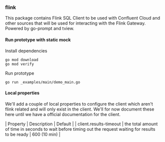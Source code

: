 ### flink

This package contains Flink SQL Client to be used with Confluent Cloud and other sources that will be used for interacting with the Flink Gateway. Powered by go-prompt and tview.

#### Run prototype with static mock

Install dependencies

```
go mod download
go mod verify
```

Run prototype

```
go run _examples/main/demo_main.go
```

#### Local properties

We'll add a couple of local properties to configure the client which aren't flink related and will only exist in the client. We'll for now document these here until we have a official documentation for the client.

| Property | Description | Default |
| client.results-timeout | the total amount of time in seconds to wait before timing out the request waiting for results to be ready | 600 (10 min) |
